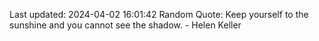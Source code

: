 Last updated: 2024-04-02 16:01:42
Random Quote: Keep yourself to the sunshine and you cannot see the shadow. - Helen Keller